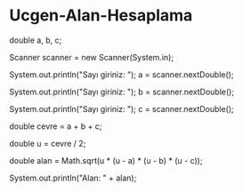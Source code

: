 # Ucgen-Alan-Hesaplama

double a, b, c;

Scanner scanner = new Scanner(System.in);

System.out.println("Sayı giriniz: ");
a = scanner.nextDouble();

System.out.println("Sayı giriniz: ");
b = scanner.nextDouble();

System.out.println("Sayı giriniz: ");
c = scanner.nextDouble();

double cevre = a + b + c;

double u = cevre / 2;

double alan = Math.sqrt(u * (u - a) * (u - b) * (u - c));

System.out.println("Alan: " + alan);
